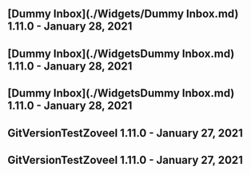 ## [Dummy Inbox](./Widgets/Dummy Inbox.md) 1.11.0 - January 28, 2021

## [Dummy Inbox](./WidgetsDummy Inbox.md) 1.11.0 - January 28, 2021

## [Dummy Inbox](./WidgetsDummy Inbox.md) 1.11.0 - January 28, 2021

## GitVersionTestZoveel 1.11.0 - January 27, 2021

## GitVersionTestZoveel 1.11.0 - January 27, 2021


